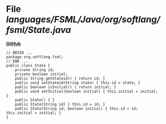 # File _languages/FSML/Java/org/softlang/fsml/State.java_
**[GitHub](https://github.com/softlang/yas/blob/master/languages/FSML/Java/org/softlang/fsml/State.java)**
```
// BEGIN ...
package org.softlang.fsml;
// END ...
public class State {
	private String id;
	private boolean initial;
	public String getStateid() { return id; }
	public void setStateid(String state) { this.id = state; }
	public boolean isInitial() { return initial; }
	public void setInitial(boolean initial) { this.initial = initial; }
	public State() { }
	public State(String id) { this.id = id; }
	public State(String id, boolean initial) { this.id = id; this.initial = initial; }
}
```
